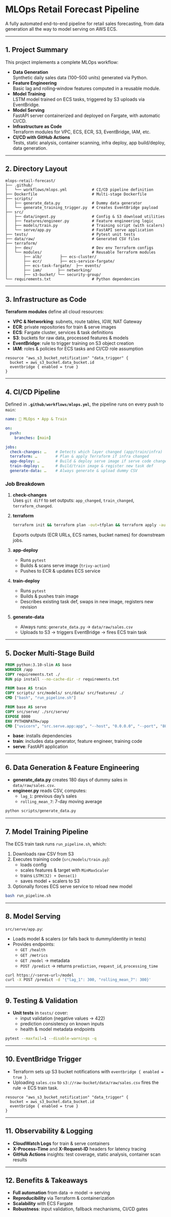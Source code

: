 # MLOps Retail Forecast Pipeline

A fully automated end-to-end pipeline for retail sales forecasting, from data generation all the way to model serving on AWS ECS.

---

## 1. Project Summary

This project implements a complete MLOps workflow:

- **Data Generation**  
  Synthetic daily sales data (100–500 units) generated via Python.  
- **Feature Engineering**  
  Basic lag and rolling‐window features computed in a reusable module.  
- **Model Training**  
  LSTM model trained on ECS tasks, triggered by S3 uploads via EventBridge.  
- **Model Serving**  
  FastAPI server containerized and deployed on Fargate, with automatic CI/CD.  
- **Infrastructure as Code**  
  Terraform modules for VPC, ECS, ECR, S3, EventBridge, IAM, etc.  
- **CI/CD with GitHub Actions**  
  Tests, static analysis, container scanning, infra deploy, app build/deploy, data generation.

---

## 2. Directory Layout

```
mlops-retail-forecast/
├── .github/
│   └── workflows/mlops.yml           # CI/CD pipeline definition
├── Dockerfile                        # Multi-stage Dockerfile
├── scripts/
│   ├── generate_data.py              # Dummy data generator
│   └── generate_training_trigger.py  # Creates EventBridge payload
├── src/
│   ├── data/ingest.py                # Config & S3 download utilities
│   ├── features/engineer.py          # Feature engineering logic
│   ├── models/train.py               # Training script (with scalers)
│   └── serve/app.py                  # FastAPI serve application
├── tests/                            # Pytest unit tests
├── data/raw/                         # Generated CSV files
├── terraform/
│   ├── dev/                          # Dev env Terraform configs
│   └── modules/                      # Reusable Terraform modules
│       ├── alb/        ├── ecs-cluster/
│       ├── ecr/        ├── ecs-service-fargate/
│       ├── ecs-task-fargate/  ├── events/
│       ├── iam/       ├── networking/
│       ├── s3-bucket/ └── security-group/
└── requirements.txt                  # Python dependencies
```

---

## 3. Infrastructure as Code

**Terraform modules** define all cloud resources:

- **VPC & Networking**: subnets, route tables, IGW, NAT Gateway  
- **ECR**: private repositories for train & serve images  
- **ECS**: Fargate cluster, services & task definitions  
- **S3**: buckets for raw data, processed features & models  
- **EventBridge**: rule to trigger training on S3 object creation  
- **IAM**: roles & policies for ECS tasks and CI/CD role assumption  

```hcl
resource "aws_s3_bucket_notification" "data_trigger" {
  bucket = aws_s3_bucket.data_bucket.id
  eventbridge { enabled = true }
}
```

<!-- Screenshot: Terraform plan/apply output -->

---

## 4. CI/CD Pipeline

Defined in **`.github/workflows/mlops.yml`**, the pipeline runs on every push to `main`:

```yaml
name: 🚀 MLOps • App & Train

on:
  push:
    branches: [main]

jobs:
  check-changes: …    # Detects which layer changed (app/train/infra)
  terraform: …        # Plan & apply Terraform if infra changed
  app-deploy: …       # Build & deploy serve image if serve code changed
  train-deploy: …     # Build/train image & register new task def
  generate-data: …    # Always generate & upload dummy CSV
```

### Job Breakdown

1. **check-changes**  
   Uses `git diff` to set outputs: `app_changed`, `train_changed`, `terraform_changed`.  
   <!-- Screenshot: “Determine What Changed” step -->

2. **terraform**  
   ```bash
   terraform init && terraform plan -out=tfplan && terraform apply -auto-approve tfplan
   ```
   Exports outputs (ECR URLs, ECS names, bucket names) for downstream jobs.  
   <!-- Screenshot: Terraform Outputs action -->

3. **app-deploy**  
   - Runs `pytest` 
   - Builds & scans serve image (`trivy-action`)  
   - Pushes to ECR & updates ECS service  
   <!-- Screenshot: Serve image build & push -->

4. **train-deploy**  
   - Runs `pytest`  
   - Builds & pushes train image  
   - Describes existing task def, swaps in new image, registers new revision  
   <!-- Screenshot: Train task registration -->

5. **generate-data**  
   - Always runs: `generate_data.py` → `data/raw/sales.csv`  
   - Uploads to S3 → triggers EventBridge → fires ECS train task  
   <!-- Screenshot: Upload to S3 step -->

---

## 5. Docker Multi-Stage Build

```dockerfile
FROM python:3.10-slim AS base
WORKDIR /app
COPY requirements.txt ./
RUN pip install --no-cache-dir -r requirements.txt

FROM base AS train
COPY scripts/ src/models/ src/data/ src/features/ ./
CMD ["bash", "run_pipeline.sh"]

FROM base AS serve
COPY src/serve/ ./src/serve/
EXPOSE 8000
ENV PYTHONPATH=/app
CMD ["uvicorn", "src.serve.app:app", "--host", "0.0.0.0", "--port", "8000"]
```

- **base**: installs dependencies  
- **train**: includes data generator, feature engineer, training code  
- **serve**: FastAPI application  

<!-- Screenshot: Docker build output -->

---

## 6. Data Generation & Feature Engineering

- **generate_data.py** creates 180 days of dummy sales in `data/raw/sales.csv`.  
- **engineer.py** reads CSV, computes:
  - `lag_1`: previous day’s sales  
  - `rolling_mean_7`: 7-day moving average  

```bash
python scripts/generate_data.py
```

<!-- Screenshot: sample rows from sales.csv -->

---

## 7. Model Training Pipeline

The ECS train task runs `run_pipeline.sh`, which:

1. Downloads raw CSV from S3  
2. Executes training code (`src/models/train.py`):
   - loads config  
   - scales features & target with `MinMaxScaler`  
   - trains `LSTM(32) + Dense(1)`  
   - saves model + scalers to S3  
3. Optionally forces ECS serve service to reload new model  

```bash
bash run_pipeline.sh
```

<!-- Screenshot: CloudWatch Logs for training steps -->

---

## 8. Model Serving

`src/serve/app.py`:

- Loads model & scalers (or falls back to dummy/identity in tests)  
- Provides endpoints:
  - `GET /health`  
  - `GET /metrics`  
  - `GET /model` → metadata  
  - `POST /predict` → returns `prediction`, `request_id`, `processing_time`  

```bash
curl https://<serve-url>/model
curl -X POST /predict -d '{"lag_1": 300, "rolling_mean_7": 300}'
```

<!-- Screenshot: OpenAPI docs (/docs) -->

---

## 9. Testing & Validation

- **Unit tests** in `tests/` cover:
  - input validation (negative values → 422)  
  - prediction consistency on known inputs  
  - health & model metadata endpoints  

```bash
pytest --maxfail=1 --disable-warnings -q
```

<!-- Screenshot: pytest summary -->

---

## 10. EventBridge Trigger

- Terraform sets up S3 bucket notifications with `eventbridge { enabled = true }`.  
- Uploading `sales.csv` to `s3://raw-bucket/data/raw/sales.csv` fires the rule → ECS train task.  

```hcl
resource "aws_s3_bucket_notification" "data_trigger" {
  bucket = aws_s3_bucket.data_bucket.id
  eventbridge { enabled = true }
}
```

<!-- Screenshot: EventBridge rule in AWS Console -->

---

## 11. Observability & Logging

- **CloudWatch Logs** for train & serve containers  
- **X-Process-Time** and **X-Request-ID** headers for latency tracing  
- **GitHub Actions** insights: test coverage, static analysis, container scan results  

<!-- Screenshot: CloudWatch dashboard & GitHub Actions insights -->


---

## 12. Benefits & Takeaways

- **Full automation** from data → model → serving  
- **Reproducibility** via Terraform & containerization  
- **Scalability** with ECS Fargate  
- **Robustness**: input validation, fallback mechanisms, CI/CD gates  


